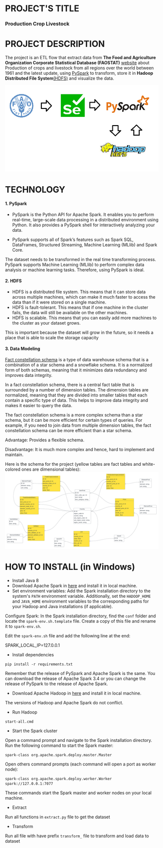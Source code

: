 # PROJECT'S TITLE

### Production Crop Livestock

# PROJECT DESCRIPTION

The project is an ETL flow that extract data from **The Food and Agriculture Organization Corporate Statistical Database (FAOSTAT)** [website](https://www.fao.org/faostat/en/#home) about Production of crops and livestock from all regions over the world between 1961 and the latest update, using [PySpark](https://spark.apache.org/docs/latest/api/python/) to transform, store it in **Hadoop Distributed File System**[(HDFS)](https://hadoop.apache.org/docs/r1.2.1/hdfs_design.html) and visualize the data.

![Tech Stack](images/TechStack.png)

# TECHNOLOGY

#### 1. PySpark

* PySpark is the Python API for Apache Spark. It enables you to perform real-time, large-scale data processing in a distributed environment using Python. It also provides a PySpark shell for interactively analyzing your data. 

* PySpark supports all of Spark’s features such as Spark SQL, DataFrames, Structured Streaming, Machine Learning (MLlib) and Spark Core.

The dataset needs to be transformed in the real time transforming process. PySpark supports Machine Learning (MLlib) to perform complex data analysis or machine learning tasks. Therefore, using PySpark is ideal.

#### 2. HDFS

* HDFS is a distributed file system. This means that it can store data across multiple machines, which can make it much faster to access the data than if it were stored on a single machine.
* HDFS is fault-tolerant. This means that if one machine in the cluster fails, the data will still be available on the other machines.
* HDFS is scalable. This means that you can easily add more machines to the cluster as your dataset grows.

This is important because the dataset will grow in the future, so it needs a place that is able to scale the storage capacity

#### 3. Data Modeling

[Fact constellation schema](https://www.geeksforgeeks.org/fact-constellation-in-data-warehouse-modelling/) is a type of data warehouse schema that is a combination of a star schema and a snowflake schema. It is a normalized form of both schemas, meaning that it minimizes data redundancy and improves data integrity.

In a fact constellation schema, there is a central fact table that is surrounded by a number of dimension tables. The dimension tables are normalized, meaning that they are divided into smaller tables that each contain a specific type of data. This helps to improve data integrity and makes it easier to query the data.

The fact constellation schema is a more complex schema than a star schema, but it can be more efficient for certain types of queries. For example, if you need to join data from multiple dimension tables, the fact constellation schema can be more efficient than a star schema.

Advantage: Provides a flexible schema.

Disadvantage: It is much more complex and hence, hard to implement and maintain.

Here is the schema for the project (yellow tables are fact tables and white-colored ones are dimensional tables):
![Production_Crops_Livestock](images/Production_Crops_Livestock.png)

# HOW TO INSTALL (in Windows)

* Install Java 8
* Download Apache Spark in [here](https://spark.apache.org/downloads.html) and install it in local machine.
* Set environment variables: Add the Spark installation directory to the system's `PATH` environment variable. Additionally, set the `HADOOP_HOME` and `JAVA_HOME` environment variables to the corresponding paths for your Hadoop and Java installations (if applicable).

Configure Spark: In the Spark installation directory, find the `conf` folder and locate the `spark-env.sh.template` file. Create a copy of this file and rename it to `spark-env.sh`.

Edit the `spark-env.sh` file and add the following line at the end:

SPARK_LOCAL_IP=127.0.0.1
* Install dependencies
```
pip install -r requirements.txt
```
Remember that the release of PySpark and Apache Spark is the same. You can download the release of Apache Spark 3.4 or you can change the release of PySpark to the release of Apache Spark.

* Download Apache Hadoop in [here](https://hadoop.apache.org/releases.html) and install it in local machine.

The versions of Hadoop and Apache Spark do not conflict.

* Run Hadoop
```
start-all.cmd
```

* Start the Spark cluster

Open a command prompt and navigate to the Spark installation directory. Run the following command to start the Spark master:
```
spark-class org.apache.spark.deploy.master.Master
```

Open others command prompts (each command will open a port as worker node):
```
spark-class org.apache.spark.deploy.worker.Worker spark://127.0.0.1:7077
```
These commands start the Spark master and worker nodes on your local machine.

* Extract

Run all functions in `extract.py` file to get the dataset

* Transform

Run all file with have prefix `transform_` file to transform and load data to dataset